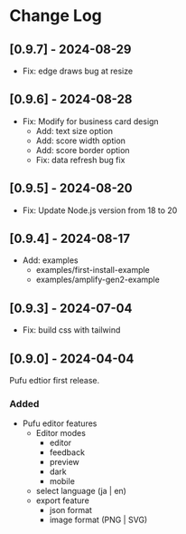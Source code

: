 # Change Log

## [0.9.7] - 2024-08-29

- Fix: edge draws bug at resize

## [0.9.6] - 2024-08-28

- Fix: Modify for business card design
  - Add: text size option
  - Add: score width option
  - Add: score border option
  - Fix: data refresh bug fix

## [0.9.5] - 2024-08-20

- Fix: Update Node.js version from 18 to 20

## [0.9.4] - 2024-08-17

- Add: examples
  - examples/first-install-example
  - examples/amplify-gen2-example

## [0.9.3] - 2024-07-04

- Fix: build css with tailwind

## [0.9.0] - 2024-04-04

Pufu edtior first release.

### Added

- Pufu editor features
  - Editor modes
    - editor
    - feedback
    - preview
    - dark
    - mobile
  - select language (ja | en)
  - export feature
    - json format
    - image format (PNG | SVG)

